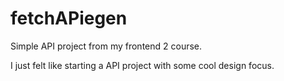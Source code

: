 # fetchAPiegen

Simple API project from my frontend 2 course. 

I just felt like starting a API project with some cool design focus. 
